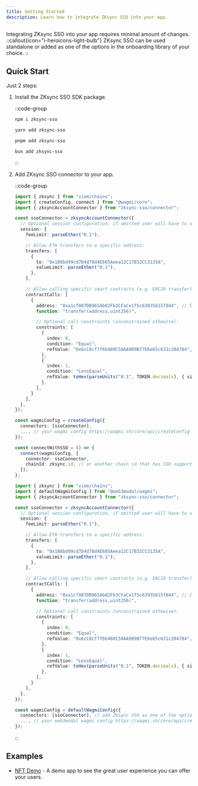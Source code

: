 ```yaml
---
title: Getting Started
description: Learn how to integrate ZKsync SSO into your app.
---
```


Integrating ZKsync SSO into your app requires minimal amount of changes.
::callout{icon="i-heroicons-light-bulb"}
ZKsync SSO can be used standalone or added as one of the options in the onboarding library of your choice.
::

## Quick Start

Just 2 steps:

1. Install the ZKsync SSO SDK package.

    ::code-group

    ```bash [npm]
    npm i zksync-sso
    ```

    ```bash [yarn]
    yarn add zksync-sso
    ```

    ```bash [pnpm]
    pnpm add zksync-sso
    ```

    ```bash [bun]
    bun add zksync-sso
    ```

    ::

1. Add ZKsync SSO connector to your app.

    ::code-group

    ```ts [wagmi]
    import { zksync } from "viem/chains";
    import { createConfig, connect } from "@wagmi/core";
    import { zksyncAccountConnector } from "zksync-sso/connector";

    const ssoConnector = zksyncAccountConnector({
      // Optional session configuration, if omitted user will have to sign every transaction via Auth Server
      session: {
        feeLimit: parseEther("0.1"),

        // Allow ETH transfers to a specific address:
        transfers: [
          {
            to: "0x188bd99cd7D4d78d4E605Aeea12C17B32CC3135A",
            valueLimit: parseEther("0.1"),
          },
        ],

        // Allow calling specific smart contracts (e.g. ERC20 transfer):
        contractCalls: [
          {
            address: "0xa1cf087DB965Ab02Fb3CFaCe1f5c63935815f044", // Contract address
            function: "transfer(address,uint256)",

            // Optional call constraints (unconstrained othewise):
            constraints: [
              {
                index: 0,
                condition: "Equal",
                refValue: "0x6cC8cf7f6b488C58AA909B77E6e65c631c204784", // Only allow transfers to this address
              },
              {
                index: 1,
                condition: "LessEqual",
                refValue: toHex(parseUnits("0.1", TOKEN.decimals), { size: 32 }), // Limit the transfer amount to 0.1 tokens
              },
            ],
          }
        ],
      },
    });

    const wagmiConfig = createConfig({
      connectors: [ssoConnector],
      ..., // your wagmi config https://wagmi.sh/core/api/createConfig
    });

    const connectWithSSO = () => {
      connect(wagmiConfig, {
        connector: ssoConnector,
        chainId: zksync.id, // or another chain id that has SSO support
      });
    };
    ```

    ```ts [web3modal]
    import { zksync } from "viem/chains";
    import { defaultWagmiConfig } from "@web3modal/wagmi";
    import { zksyncAccountConnector } from "zksync-sso/connector";

    const ssoConnector = zksyncAccountConnector({
      // Optional session configuration, if omitted user will have to sign every transaction via Auth Server
      session: {
        feeLimit: parseEther("0.1"),

        // Allow ETH transfers to a specific address:
        transfers: [
          {
            to: "0x188bd99cd7D4d78d4E605Aeea12C17B32CC3135A",
            valueLimit: parseEther("0.1"),
          },
        ],

        // Allow calling specific smart contracts (e.g. ERC20 transfer):
        contractCalls: [
          {
            address: "0xa1cf087DB965Ab02Fb3CFaCe1f5c63935815f044", // Contract address
            function: "transfer(address,uint256)",

            // Optional call constraints (unconstrained othewise):
            constraints: [
              {
                index: 0,
                condition: "Equal",
                refValue: "0x6cC8cf7f6b488C58AA909B77E6e65c631c204784", // Only allow transfers to this address
              },
              {
                index: 1,
                condition: "LessEqual",
                refValue: toHex(parseUnits("0.1", TOKEN.decimals), { size: 32 }), // Limit the transfer amount to 0.1 tokens
              },
            ],
          }
        ],
      },
    });

    const wagmiConfig = defaultWagmiConfig({
      connectors: [ssoConnector], // add ZKsync SSO as one of the options in the onboarding modal
      ..., // your web3modal wagmi config https://wagmi.sh/core/api/createConfig
    });
    ```

    ::

## Examples

- [NFT Demo](https://nft.zksync.dev) - A demo app to see the great user experience you can offer your users.
<!--- See [source code](https://github.com/matter-labs/zksync-account-sdk)
SDK Playground - Play around with the ZKsync SSO SDK. See [source code](https://github.com/matter-labs/zksync-account-sdk) --->
